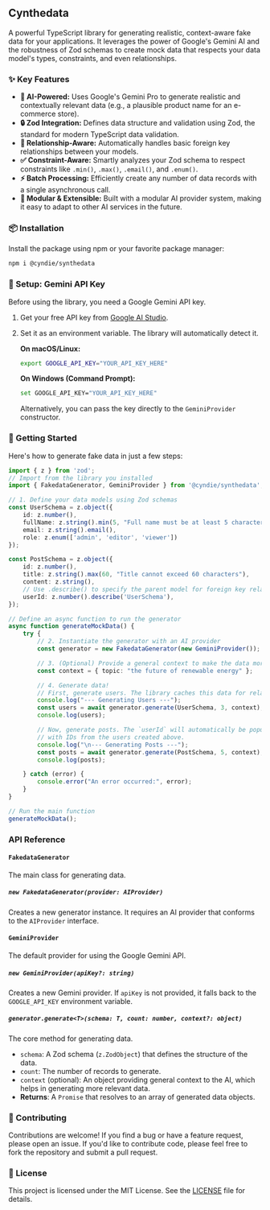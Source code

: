 ## Cynthedata

[](https://www.google.com/search?q=https://www.npmjs.com/package/%40cyndie/synthedata)
[](https://opensource.org/licenses/MIT)

A powerful TypeScript library for generating realistic, context-aware fake data for your applications. It leverages the power of Google's Gemini AI and the robustness of Zod schemas to create mock data that respects your data model's types, constraints, and even relationships.

### ✨ Key Features

  - **🤖 AI-Powered:** Uses Google's Gemini Pro to generate realistic and contextually relevant data (e.g., a plausible product name for an e-commerce store).
  - **🔒 Zod Integration:** Defines data structure and validation using Zod, the standard for modern TypeScript data validation.
  - **🔗 Relationship-Aware:** Automatically handles basic foreign key relationships between your models.
  - **✅ Constraint-Aware:** Smartly analyzes your Zod schema to respect constraints like `.min()`, `.max()`, `.email()`, and `.enum()`.
  - **⚡️ Batch Processing:** Efficiently create any number of data records with a single asynchronous call.
  - **🧩 Modular & Extensible:** Built with a modular AI provider system, making it easy to adapt to other AI services in the future.

### 📦 Installation

Install the package using npm or your favorite package manager:

```bash
npm i @cyndie/synthedata
```


### 🔑 Setup: Gemini API Key

Before using the library, you need a Google Gemini API key.

1.  Get your free API key from [Google AI Studio](https://aistudio.google.com/app/apikey).

2.  Set it as an environment variable. The library will automatically detect it.

    **On macOS/Linux:**

    ```bash
    export GOOGLE_API_KEY="YOUR_API_KEY_HERE"
    ```

    **On Windows (Command Prompt):**

    ```bash
    set GOOGLE_API_KEY="YOUR_API_KEY_HERE"
    ```

    Alternatively, you can pass the key directly to the `GeminiProvider` constructor.

### 🚀 Getting Started

Here's how to generate fake data in just a few steps:

```typescript
import { z } from 'zod';
// Import from the library you installed
import { FakedataGenerator, GeminiProvider } from '@cyndie/synthedata';

// 1. Define your data models using Zod schemas
const UserSchema = z.object({
    id: z.number(),
    fullName: z.string().min(5, "Full name must be at least 5 characters long"),
    email: z.string().email(),
    role: z.enum(['admin', 'editor', 'viewer'])
});

const PostSchema = z.object({
    id: z.number(),
    title: z.string().max(60, "Title cannot exceed 60 characters"),
    content: z.string(),
    // Use .describe() to specify the parent model for foreign key relationships
    userId: z.number().describe('UserSchema'),
});

// Define an async function to run the generator
async function generateMockData() {
    try {
        // 2. Instantiate the generator with an AI provider
        const generator = new FakedataGenerator(new GeminiProvider());

        // 3. (Optional) Provide a general context to make the data more specific
        const context = { topic: "the future of renewable energy" };

        // 4. Generate data!
        // First, generate users. The library caches this data for relationship handling.
        console.log("--- Generating Users ---");
        const users = await generator.generate(UserSchema, 3, context);
        console.log(users);

        // Now, generate posts. The `userId` will automatically be populated
        // with IDs from the users created above.
        console.log("\n--- Generating Posts ---");
        const posts = await generator.generate(PostSchema, 5, context);
        console.log(posts);

    } catch (error) {
        console.error("An error occurred:", error);
    }
}

// Run the main function
generateMockData();
```

### API Reference

#### `FakedataGenerator`

The main class for generating data.

##### `new FakedataGenerator(provider: AIProvider)`

Creates a new generator instance. It requires an AI provider that conforms to the `AIProvider` interface.

#### `GeminiProvider`

The default provider for using the Google Gemini API.

##### `new GeminiProvider(apiKey?: string)`

Creates a new Gemini provider. If `apiKey` is not provided, it falls back to the `GOOGLE_API_KEY` environment variable.

##### `generator.generate<T>(schema: T, count: number, context?: object)`

The core method for generating data.

  - `schema`: A Zod schema (`z.ZodObject`) that defines the structure of the data.
  - `count`: The number of records to generate.
  - `context` (optional): An object providing general context to the AI, which helps in generating more relevant data.
  - **Returns**: A `Promise` that resolves to an array of generated data objects.

### 🤝 Contributing

Contributions are welcome\! If you find a bug or have a feature request, please open an issue. If you'd like to contribute code, please feel free to fork the repository and submit a pull request.

### 📜 License

This project is licensed under the MIT License. See the [LICENSE](https://www.google.com/search?q=LICENSE) file for details.
